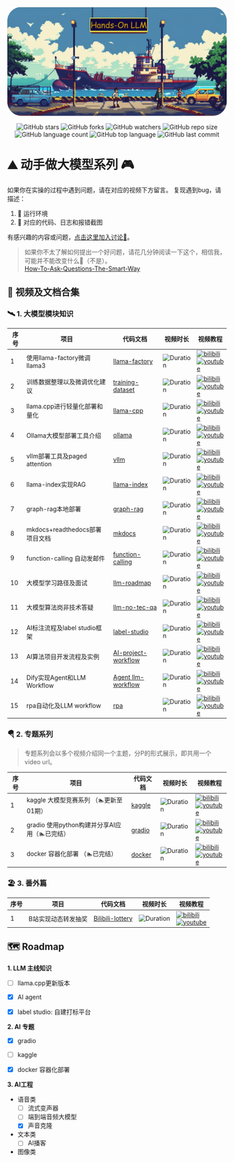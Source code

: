 <p align="center">
  <img src="assets/logo-min.png" width="580" alt="Hands on LLMs"/>
</p>

<div align="center">

  ![GitHub stars](https://img.shields.io/github/stars/echonoshy/cgft-llm?style=social)
  ![GitHub forks](https://img.shields.io/github/forks/echonoshy/cgft-llm?style=social)
  ![GitHub watchers](https://img.shields.io/github/watchers/echonoshy/cgft-llm?style=social)
  ![GitHub repo size](https://img.shields.io/github/repo-size/echonoshy/cgft-llm)
  ![GitHub language count](https://img.shields.io/github/languages/count/echonoshy/cgft-llm)
  ![GitHub top language](https://img.shields.io/github/languages/top/echonoshy/cgft-llm)
  ![GitHub last commit](https://img.shields.io/github/last-commit/echonoshy/cgft-llm?color=red)
  
</div>


# ⛰️ 动手做大模型系列 🎮

如果你在实操的过程中遇到问题，请在对应的视频下方留言。
复现遇到bug，请描述：
1. 🎯 运行环境
2. 🧩 对应的代码、日志和报错截图

有感兴趣的内容或问题，[点击这里加入讨论🎉](https://github.com/echonoshy/cgft-llm/discussions)。

> 如果你不太了解如何提出一个好问题，请花几分钟阅读一下这个，相信我，可能并不能改变什么🤫（不是）。  
> [How-To-Ask-Questions-The-Smart-Way](https://github.com/ryanhanwu/How-To-Ask-Questions-The-Smart-Way/blob/main/README-zh_CN.md)  
 
## 🎨 视频及文档合集

### 🛰️ 1. 大模型模块知识

| 序号 | 项目 | 代码文档 | 视频时长 | 视频教程 |
|------|--------------------------------|---------------------------------|------------|-------------------------------------------------------------|
| 1 | 使用llama-factory微调llama3 | [llama-factory](llama-factory/README.md) | ![Duration](https://img.shields.io/badge/Duration-43:21-blue) | [![bilibili](https://img.shields.io/badge/dynamic/json?label=views&style=social&logo=bilibili&query=data.stat.view&url=https%3A%2F%2Fapi.bilibili.com%2Fx%2Fweb-interface%2Fview%3Fbvid%3DBV1uw4m1S7Cd)](https://www.bilibili.com/video/BV1uw4m1S7Cd/) <br> [![youtube](https://img.shields.io/youtube/views/Hpc4QQQuLWM?style=social)](https://youtu.be/Hpc4QQQuLWM) |
| 2 | 训练数据整理以及微调优化建议 | [training-dataset](docs/llama-factory-training-dataset.md) | ![Duration](https://img.shields.io/badge/Duration-20:13-blue) | [![bilibili](https://img.shields.io/badge/dynamic/json?label=views&style=social&logo=bilibili&query=data.stat.view&url=https%3A%2F%2Fapi.bilibili.com%2Fx%2Fweb-interface%2Fview%3Fbvid%3DBV1vrksYgEP9)](https://www.bilibili.com/video/BV1vrksYgEP9) <br> [![youtube](https://img.shields.io/youtube/views/tOVG1YZ9bcI?style=social)](https://youtu.be/tOVG1YZ9bcI) |
| 3 | llama.cpp进行轻量化部署和量化 | [llama-cpp](llama-cpp/README.md) | ![Duration](https://img.shields.io/badge/Duration-37:15-blue) | [![bilibili](https://img.shields.io/badge/dynamic/json?label=views&style=social&logo=bilibili&query=data.stat.view&url=https%3A%2F%2Fapi.bilibili.com%2Fx%2Fweb-interface%2Fview%3Fbvid%3DBV1et421N7TK)](https://www.bilibili.com/video/BV1et421N7TK) <br> [![youtube](https://img.shields.io/youtube/views/2MYsfe0pc9A?style=social)](https://youtu.be/2MYsfe0pc9A) |
| 4 | Ollama大模型部署工具介绍 | [ollama](ollama/README.md) | ![Duration](https://img.shields.io/badge/Duration-25:48-blue) | [![bilibili](https://img.shields.io/badge/dynamic/json?label=views&style=social&logo=bilibili&query=data.stat.view&url=https%3A%2F%2Fapi.bilibili.com%2Fx%2Fweb-interface%2Fview%3Fbvid%3DBV1Gs421u7a5)](https://www.bilibili.com/video/BV1Gs421u7a5/) <br> [![youtube](https://img.shields.io/youtube/views/yQ1q8YWacyE?style=social)](https://youtu.be/yQ1q8YWacyE) |
| 5 | vllm部署工具及paged attention | [vllm](vllm/README.md) | ![Duration](https://img.shields.io/badge/Duration-31:42-blue) | [![bilibili](https://img.shields.io/badge/dynamic/json?label=views&style=social&logo=bilibili&query=data.stat.view&url=https%3A%2F%2Fapi.bilibili.com%2Fx%2Fweb-interface%2Fview%3Fbvid%3DBV1R1421r7tk)](https://www.bilibili.com/video/BV1R1421r7tk) <br> [![youtube](https://img.shields.io/youtube/views/cQWzKX9gM9Q?style=social)](https://youtu.be/cQWzKX9gM9Q) |
| 6 | llama-index实现RAG | [llama-index](llama-index/README.md) | ![Duration](https://img.shields.io/badge/Duration-28:56-blue) | [![bilibili](https://img.shields.io/badge/dynamic/json?label=views&style=social&logo=bilibili&query=data.stat.view&url=https%3A%2F%2Fapi.bilibili.com%2Fx%2Fweb-interface%2Fview%3Fbvid%3DBV1jE421A77u)](https://www.bilibili.com/video/BV1jE421A77u) <br> [![youtube](https://img.shields.io/youtube/views/Q6vUx94HCDc?style=social)](https://youtu.be/Q6vUx94HCDc) |
| 7 | graph-rag本地部署 | [graph-rag](graph-rag/README.md) | ![Duration](https://img.shields.io/badge/Duration-33:17-blue) | [![bilibili](https://img.shields.io/badge/dynamic/json?label=views&style=social&logo=bilibili&query=data.stat.view&url=https%3A%2F%2Fapi.bilibili.com%2Fx%2Fweb-interface%2Fview%3Fbvid%3DBV1rE421w7t3)](https://www.bilibili.com/video/BV1rE421w7t3) <br> [![youtube](https://img.shields.io/youtube/views/tFLJUXsKGsc?style=social)](https://youtu.be/tFLJUXsKGsc) |
| 8 | mkdocs+readthedocs部署项目文档 | [mkdocs](mkdocs/README.md) | ![Duration](https://img.shields.io/badge/Duration-22:34-blue) | [![bilibili](https://img.shields.io/badge/dynamic/json?label=views&style=social&logo=bilibili&query=data.stat.view&url=https%3A%2F%2Fapi.bilibili.com%2Fx%2Fweb-interface%2Fview%3Fbvid%3DBV19f421v7P9)](https://www.bilibili.com/video/BV19f421v7P9) <br> [![youtube](https://img.shields.io/youtube/views/FRyvV-hj65M?style=social)](https://youtu.be/FRyvV-hj65M) |
| 9 | function-calling 自动发邮件 | [function-calling](function-calling/README.md) | ![Duration](https://img.shields.io/badge/Duration-19:45-blue) | [![bilibili](https://img.shields.io/badge/dynamic/json?label=views&style=social&logo=bilibili&query=data.stat.view&url=https%3A%2F%2Fapi.bilibili.com%2Fx%2Fweb-interface%2Fview%3Fbvid%3DBV1eH4y1c7KQ)](https://www.bilibili.com/video/BV1eH4y1c7KQ/) <br> [![youtube](https://img.shields.io/youtube/views/U2tbBxtA_wQ?style=social)](https://youtu.be/U2tbBxtA_wQ) |
| 10 | 大模型学习路径及面试 | [llm-roadmap](docs/llm-roadmap.md) | ![Duration](https://img.shields.io/badge/Duration-45:23-blue) | [![bilibili](https://img.shields.io/badge/dynamic/json?label=views&style=social&logo=bilibili&query=data.stat.view&url=https%3A%2F%2Fapi.bilibili.com%2Fx%2Fweb-interface%2Fview%3Fbvid%3DBV1maW4euELX)](https://www.bilibili.com/video/BV1maW4euELX) <br> [![youtube](https://img.shields.io/youtube/views/-YLeUO6wwz8?style=social)](https://youtu.be/-YLeUO6wwz8) |
| 11 | 大模型算法岗非技术答疑 | [llm-no-tec-qa](docs/llm-no-tec-qa.md) | ![Duration](https://img.shields.io/badge/Duration-38:51-blue) | [![bilibili](https://img.shields.io/badge/dynamic/json?label=views&style=social&logo=bilibili&query=data.stat.view&url=https%3A%2F%2Fapi.bilibili.com%2Fx%2Fweb-interface%2Fview%3Fbvid%3DBV1Kjx7ejE5M)](https://www.bilibili.com/video/BV1Kjx7ejE5M/) <br> [![youtube](https://img.shields.io/youtube/views/JrY8CL0pz68?style=social)](https://youtu.be/JrY8CL0pz68) |
| 12 | AI标注流程及label studio框架 | [label-studio](label-studio/README.md) | ![Duration](https://img.shields.io/badge/Duration-29:16-blue) | [![bilibili](https://img.shields.io/badge/dynamic/json?label=views&style=social&logo=bilibili&query=data.stat.view&url=https%3A%2F%2Fapi.bilibili.com%2Fx%2Fweb-interface%2Fview%3Fbvid%3DBV1oRxteFEJi)](https://www.bilibili.com/video/BV1oRxteFEJi/) <br> [![youtube](https://img.shields.io/youtube/views/rTNrfq5Ay7o?style=social)](https://youtu.be/rTNrfq5Ay7o) |
| 13 | AI算法项目开发流程及实例 | [AI-project-workflow](project-workflow/AI项目开发流程.pdf) | ![Duration](https://img.shields.io/badge/Duration-35:27-blue) | [![bilibili](https://img.shields.io/badge/dynamic/json?label=views&style=social&logo=bilibili&query=data.stat.view&url=https%3A%2F%2Fapi.bilibili.com%2Fx%2Fweb-interface%2Fview%3Fbvid%3DBV1XSUpYmERX)](https://www.bilibili.com/video/BV1XSUpYmERX/) <br> [![youtube](https://img.shields.io/youtube/views/dB9t3fcuVF8?style=social)](https://youtu.be/dB9t3fcuVF8) |
| 14 | Dify实现Agent和LLM Workflow | [Agent llm-workflow](./dify/agent-llm-workflow-dify.md) | ![Duration](https://img.shields.io/badge/Duration-59:23-blue) | [![bilibili](https://img.shields.io/badge/dynamic/json?label=views&style=social&logo=bilibili&query=data.stat.view&url=https%3A%2F%2Fapi.bilibili.com%2Fx%2Fweb-interface%2Fview%3Fbvid%3DBV1hacaeNEQJ)](https://www.bilibili.com/video/BV1hacaeNEQJ/) <br> [![youtube](https://img.shields.io/youtube/views/zU5nHsUx5ck?style=social)](https://youtu.be/zU5nHsUx5ck) |
| 15 | rpa自动化及LLM workflow  | [rpa]() | ![Duration](https://img.shields.io/badge/Duration-13:20-blue) | [![bilibili](https://img.shields.io/badge/dynamic/json?label=views&style=social&logo=bilibili&query=data.stat.view&url=https%3A%2F%2Fapi.bilibili.com%2Fx%2Fweb-interface%2Fview%3Fbvid%3DBV1qcNUeNEXf)](https://www.bilibili.com/video/BV1qcNUeNEXf/) <br> [![youtube](https://img.shields.io/youtube/views/Y7b0RVVO6QI?style=social)](https://youtu.be/Y7b0RVVO6QI) |


### 🪂 2. 专题系列

> 专题系列会以多个视频介绍同一个主题，分P的形式展示，即共用一个video url。

| 序号 | 项目 | 代码文档 | 视频时长 | 视频教程 |
|------|--------------------------------|---------------------------------|------------|-------------------------------------------------------------|
| 1 | kaggle 大模型竞赛系列  （🏊更新至01期） | [ kaggle](kaggle/getting-started.ipynb) | ![Duration](https://img.shields.io/badge/Duration-32:15-blue) | [![bilibili](https://img.shields.io/badge/dynamic/json?label=views&style=social&logo=bilibili&query=data.stat.view&url=https%3A%2F%2Fapi.bilibili.com%2Fx%2Fweb-interface%2Fview%3Fbvid%3DBV1vVayeREVe)](https://www.bilibili.com/video/BV1vVayeREVe/) <br> [![youtube](https://img.shields.io/youtube/views/Mz4V3zinMYI?style=social)](https://youtu.be/Mz4V3zinMYI) |
| 2 | gradio 使用python构建并分享AI应用（🏊已完结） | [ gradio](gradio/README.md) | ![Duration](https://img.shields.io/badge/Duration-70:51-blue) | [![bilibili](https://img.shields.io/badge/dynamic/json?label=views&style=social&logo=bilibili&query=data.stat.view&url=https%3A%2F%2Fapi.bilibili.com%2Fx%2Fweb-interface%2Fview%3Fbvid%3DBV1TK66YYEvJ)](https://www.bilibili.com/video/BV1TK66YYEvJ/) <br> [![youtube](https://img.shields.io/youtube/views/sRW_Q0Wzzwo?style=social)](https://youtu.be/sRW_Q0Wzzwo) |
| 3 | docker 容器化部署     （🏊已完结） | [ docker](docker/README.md) | ![Duration](https://img.shields.io/badge/Duration-62:59-blue) | [![bilibili](https://img.shields.io/badge/dynamic/json?label=views&style=social&logo=bilibili&query=data.stat.view&url=https%3A%2F%2Fapi.bilibili.com%2Fx%2Fweb-interface%2Fview%3Fbvid%3DBV1o7y7Y8EZ1)](https://www.bilibili.com/video/BV1o7y7Y8EZ1/) <br> [![youtube](https://img.shields.io/youtube/views/DeYNR47abG8?style=social)](https://youtu.be/DeYNR47abG8) |



### 🏖️ 3. 番外篇
| 序号 | 项目 | 代码文档 | 视频时长 | 视频教程 |
|------|--------------------------------|---------------------------------|------------|-------------------------------------------------------------|
| 1 | B站实现动态转发抽奖  | [ Bilibili-lottery](./dulldrum/bilibili_lottery/bilibili_lottery.md) | ![Duration](https://img.shields.io/badge/Duration-4:40-blue) | [![bilibili](https://img.shields.io/badge/dynamic/json?label=views&style=social&logo=bilibili&query=data.stat.view&url=https%3A%2F%2Fapi.bilibili.com%2Fx%2Fweb-interface%2Fview%3Fbvid%3DBV1gYzEYrEQt)](https://www.bilibili.com/video/BV1gYzEYrEQt/) <br> [![youtube](https://img.shields.io/youtube/views/Bnb92NG30us?style=social)](https://youtu.be/Bnb92NG30us) |



## 🗺️ Roadmap


**1. LLM 主线知识**
- [ ] llama.cpp更新版本
- [x] AI agent
- [x] label studio: 自建打标平台


**2. AI 专题**
- [x] gradio 
- [ ] kaggle
- [x] docker 容器化部署



**3. AI工程**
* 语音类
  - [ ] 流式变声器
  - [ ] 端到端音频大模型
  - [x] 声音克隆

* 文本类
  - [ ] AI播客
* 图像类
